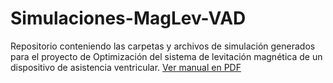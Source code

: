 # Simulaciones-MagLev-VAD
Repositorio conteniendo las carpetas y archivos de simulación generados para el proyecto de Optimización del sistema de levitación magnética de un dispositivo de asistencia ventricular.
[Ver manual en PDF](Archivos_Comlementarios/PDFGuia)

